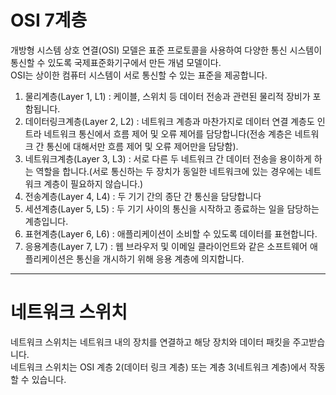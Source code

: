 # OSI 7계층
개방형 시스템 상호 연결(OSI) 모델은 표준 프로토콜을 사용하여 다양한 통신 시스템이 통신할 수 있도록 국제표준화기구에서 만든 개념 모델이다.<br>
OSI는 상이한 컴퓨터 시스템이 서로 통신할 수 있는 표준을 제공합니다.

1. 물리계층(Layer 1, L1) : 케이블, 스위치 등 데이터 전송과 관련된 물리적 장비가 포함됩니다.
2. 데이터링크계층(Layer 2, L2) : 네트워크 계층과 마찬가지로 데이터 연결 계층도 인트라 네트워크 통신에서 흐름 제어 및 오류 제어를 담당합니다(전송 계층은 네트워크 간 통신에 대해서만 흐름 제어 및 오류 제어만을 담당함).
3. 네트워크계층(Layer 3, L3) : 서로 다른 두 네트워크 간 데이터 전송을 용이하게 하는 역할을 합니다.(서로 통신하는 두 장치가 동일한 네트워크에 있는 경우에는 네트워크 계층이 필요하지 않습니다.)
4. 전송계층(Layer 4, L4) : 두 기기 간의 종단 간 통신을 담당합니다
5. 세션계층(Layer 5, L5) : 두 기기 사이의 통신을 시작하고 종료하는 일을 담당하는 계층입니다.
6. 표현계층(Layer 6, L6) : 애플리케이션이 소비할 수 있도록 데이터를 표현합니다.
7. 응용계층(Layer 7, L7) : 웹 브라우저 및 이메일 클라이언트와 같은 소프트웨어 애플리케이션은 통신을 개시하기 위해 응용 계층에 의지합니다.

------

# 네트워크 스위치
네트워크 스위치는 네트워크 내의 장치를 연결하고 해당 장치와 데이터 패킷을 주고받습니다.<br>
네트워크 스위치는 OSI 계층 2(데이터 링크 계층) 또는 계층 3(네트워크 계층)에서 작동할 수 있습니다.
